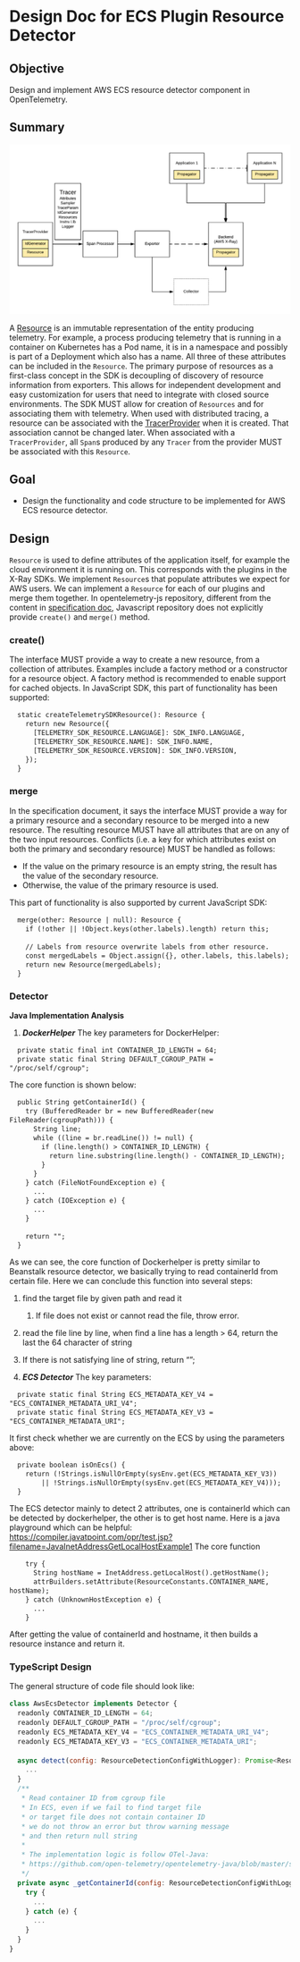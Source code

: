 # Design Doc for ECS Plugin Resource Detector

## Objective

Design and implement AWS ECS resource detector component in OpenTelemetry.

## Summary

![Data Path Diagram](../images/Instrumentation.png)

A [Resource](https://github.com/open-telemetry/opentelemetry-specification/blob/b338f9f63dbf02ff8ebd100e8a847e7bf43e2682/specification/overview.md#resources) is an immutable representation of the entity producing telemetry. For example, a process producing telemetry that is running in a container on Kubernetes has a Pod name, it is in a namespace and possibly is part of a Deployment which also has a name. All three of these attributes can be included in the `Resource`.
The primary purpose of resources as a first-class concept in the SDK is decoupling of discovery of resource information from exporters. This allows for independent development and easy customization for users that need to integrate with closed source environments. The SDK MUST allow for creation of `Resources` and for associating them with telemetry.
When used with distributed tracing, a resource can be associated with the [TracerProvider](https://github.com/open-telemetry/opentelemetry-specification/blob/b338f9f63dbf02ff8ebd100e8a847e7bf43e2682/specification/trace/sdk.md#tracer-sdk) when it is created. That association cannot be changed later. When associated with a `TracerProvider`, all `Span`s produced by any `Tracer` from the provider MUST be associated with this `Resource`.

## Goal

* Design the functionality and code structure to be implemented for AWS ECS resource detector.

## Design

`Resource` is used to define attributes of the application itself, for example the cloud environment it is running on. This corresponds with the plugins in the X-Ray SDKs. We implement `Resource`s that populate attributes we expect for AWS users. We can implement a `Resource` for each of our plugins and merge them together.
In opentelemetry-js repository, different from the content in [specification doc](https://github.com/open-telemetry/opentelemetry-specification/blob/b338f9f63dbf02ff8ebd100e8a847e7bf43e2682/specification/resource/sdk.md), Javascript repository does not explicitly provide `create()` and `merge()` method.

### create()

The interface MUST provide a way to create a new resource, from a collection of attributes. Examples include a factory method or a constructor for a resource object. A factory method is recommended to enable support for cached objects.
In JavaScript SDK, this part of functionality has been supported:

```
  static createTelemetrySDKResource(): Resource {
    return new Resource({
      [TELEMETRY_SDK_RESOURCE.LANGUAGE]: SDK_INFO.LANGUAGE,
      [TELEMETRY_SDK_RESOURCE.NAME]: SDK_INFO.NAME,
      [TELEMETRY_SDK_RESOURCE.VERSION]: SDK_INFO.VERSION,
    });
  }
```

### merge

In the specification document, it says the interface MUST provide a way for a primary resource and a secondary resource to be merged into a new resource.
The resulting resource MUST have all attributes that are on any of the two input resources. Conflicts (i.e. a key for which attributes exist on both the primary and secondary resource) MUST be handled as follows:

* If the value on the primary resource is an empty string, the result has the value of the secondary resource.
* Otherwise, the value of the primary resource is used.

This part of functionality is also supported by current JavaScript SDK:

```
  merge(other: Resource | null): Resource {
    if (!other || !Object.keys(other.labels).length) return this;

    // Labels from resource overwrite labels from other resource.
    const mergedLabels = Object.assign({}, other.labels, this.labels);
    return new Resource(mergedLabels);
  }
```

### Detector

**Java Implementation Analysis**
1. ***DockerHelper***
The key parameters for DockerHelper:

```
  private static final int CONTAINER_ID_LENGTH = 64;
  private static final String DEFAULT_CGROUP_PATH = "/proc/self/cgroup";
```

The core function is shown below:

```
  public String getContainerId() {
    try (BufferedReader br = new BufferedReader(new FileReader(cgroupPath))) {
      String line;
      while ((line = br.readLine()) != null) {
        if (line.length() > CONTAINER_ID_LENGTH) {
          return line.substring(line.length() - CONTAINER_ID_LENGTH);
        }
      }
    } catch (FileNotFoundException e) {
      ...
    } catch (IOException e) {
      ...
    }

    return "";
  }
```

As we can see, the core function of Dockerhelper is pretty similar to Beanstalk resource detector, we basically trying to read containerId from certain file. Here we can conclude this function into several steps:

1. find the target file by given path and read it
    1. If file does not exist or cannot read the file, throw error.
2. read the file line by line, when find a line has a length > 64, return the last the 64 character of string
3. If there is not satisfying line of string, return “”;

2. ***ECS Detector***
The key parameters:

```
  private static final String ECS_METADATA_KEY_V4 = "ECS_CONTAINER_METADATA_URI_V4";
  private static final String ECS_METADATA_KEY_V3 = "ECS_CONTAINER_METADATA_URI";
```

It first check whether we are currently on the ECS by using the parameters above:

```
  private boolean isOnEcs() {
    return (!Strings.isNullOrEmpty(sysEnv.get(ECS_METADATA_KEY_V3))
        || !Strings.isNullOrEmpty(sysEnv.get(ECS_METADATA_KEY_V4)));
  }
```

The ECS detector mainly to detect 2 attributes, one is containerId which can be detected by dockerhelper, the other is to get host name. Here is a java playground which can be helpful: https://compiler.javatpoint.com/opr/test.jsp?filename=JavaInetAddressGetLocalHostExample1
The core function 

```
    try {
      String hostName = InetAddress.getLocalHost().getHostName();
      attrBuilders.setAttribute(ResourceConstants.CONTAINER_NAME, hostName);
    } catch (UnknownHostException e) {
      ...
    }
```

After getting the value of containerId and hostname, it then builds a resource instance and return it.

### TypeScript Design

The general structure of code file should look like:

```javascript
class AwsEcsDetector implements Detector {
  readonly CONTAINER_ID_LENGTH = 64;
  readonly DEFAULT_CGROUP_PATH = "/proc/self/cgroup";
  readonly ECS_METADATA_KEY_V4 = "ECS_CONTAINER_METADATA_URI_V4";
  readonly ECS_METADATA_KEY_V3 = "ECS_CONTAINER_METADATA_URI";

  async detect(config: ResourceDetectionConfigWithLogger): Promise<Resource> {
    ...
  }
  /**
   * Read container ID from cgroup file
   * In ECS, even if we fail to find target file
   * or target file does not contain container ID
   * we do not throw an error but throw warning message
   * and then return null string
   *
   * The implementation logic is follow OTel-Java:
   * https://github.com/open-telemetry/opentelemetry-java/blob/master/sdk_extensions/aws_v1_support/src/main/java/io/opentelemetry/sdk/extensions/trace/aws/resource/EcsResource.java
   */
  private async _getContainerId(config: ResourceDetectionConfigWithLogger): Promise<string> {
    try {
      ...
    } catch (e) {
      ...
    }
  } 
}
```

